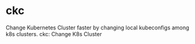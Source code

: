 
# ckc
Change Kubernetes Cluster faster by changing local kubeconfigs among k8s clusters.
ckc: Change K8s Cluster
